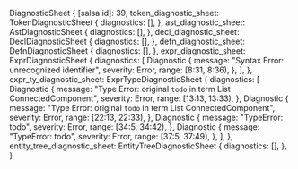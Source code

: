 DiagnosticSheet {
    [salsa id]: 39,
    token_diagnostic_sheet: TokenDiagnosticSheet {
        diagnostics: [],
    },
    ast_diagnostic_sheet: AstDiagnosticSheet {
        diagnostics: [],
    },
    decl_diagnostic_sheet: DeclDiagnosticSheet {
        diagnostics: [],
    },
    defn_diagnostic_sheet: DefnDiagnosticSheet {
        diagnostics: [],
    },
    expr_diagnostic_sheet: ExprDiagnosticSheet {
        diagnostics: [
            Diagnostic {
                message: "Syntax Error: unrecognized identifier",
                severity: Error,
                range: [8:31, 8:36),
            },
        ],
    },
    expr_ty_diagnostic_sheet: ExprTypeDiagnosticSheet {
        diagnostics: [
            Diagnostic {
                message: "Type Error: original `todo` in term List ConnectedComponent",
                severity: Error,
                range: [13:13, 13:33),
            },
            Diagnostic {
                message: "Type Error: original `todo` in term List ConnectedComponent",
                severity: Error,
                range: [22:13, 22:33),
            },
            Diagnostic {
                message: "TypeError: todo",
                severity: Error,
                range: [34:5, 34:42),
            },
            Diagnostic {
                message: "TypeError: todo",
                severity: Error,
                range: [37:5, 37:49),
            },
        ],
    },
    entity_tree_diagnostic_sheet: EntityTreeDiagnosticSheet {
        diagnostics: [],
    },
}